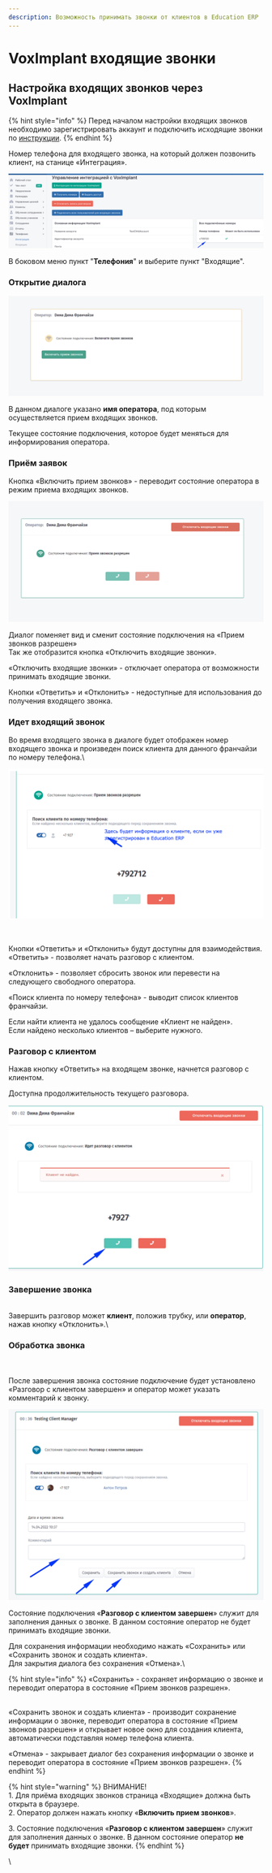 ```yaml
---
description: Возможность принимать звонки от клиентов в Education ERP
---
```


# VoxImplant входящие звонки

## Настройка входящих звонков **через VoxImplant**

{% hint style="info" %}
Перед началом настройки входящих звонков необходимо зарегистрировать аккаунт  и подключить исходящие звонки по [инструкции](../voximplant.md).
{% endhint %}

Номер телефона для входящего звонка, на который должен позвонить клиент,  на станице «Интеграция».

![](<../../.gitbook/assets/image (31).png>)

В боковом меню пункт "**Телефония**" и выберите пункт "Входящие".&#x20;

### Открытие диалога&#x20;

![](<../../.gitbook/assets/image (22).png>)

В данном диалоге указано **имя оператора**, под которым осуществляется прием входящих звонков.

Текущее состояние подключения, которое будет меняться для информирования оператора.



### Приём заявок&#x20;

Кнопка «Включить прием звонков» -  переводит состояние оператора в режим приема входящих звонков.

![](<../../.gitbook/assets/image (26).png>)

Диалог поменяет вид и сменит состояние подключения на «Прием звонков разрешен»\
Так же отобразится кнопка «Отключить входящие звонки».

«Отключить входящие звонки» - отключает оператора от возможности принимать входящие звонки.

Кнопки «Ответить» и «Отклонить» - недоступные для использования до получения  входящего звонка.

### Идет входящий звонок

Во время входящего звонка в диалоге будет отображен номер входящего звонка и произведен поиск клиента для данного франчайзи по номеру телефона.\


![](<../../.gitbook/assets/image (30).png>)

\
\
Кнопки «Ответить» и «Отклонить» будут доступны для взаимодействия.\
«Ответить» - позволяет начать разговор с клиентом.

«Отклонить» - позволяет сбросить звонок или перевести на следующего свободного оператора.

«Поиск клиента по номеру телефона» - выводит список клиентов франчайзи.&#x20;

Если найти клиента не удалось сообщение «Клиент не найден».\
Если найдено несколько клиентов – выберите нужного.&#x20;

### Разговор с клиентом

Нажав кнопку «Ответить» на входящем звонке, начнется разговор с клиентом.

Доступна  продолжительность текущего разговора.

![](<../../.gitbook/assets/image (33).png>)

### Завершение звонка

\
Завершить разговор может **клиент**, положив трубку, или **оператор**, нажав кнопку «Отклонить».\


### Обработка звонка

&#x20;\
\
После завершения звонка состояние подключение будет установлено «Разговор с клиентом завершен» и оператор может указать комментарий к звонку.

![](<../../.gitbook/assets/image (23).png>)

Состояние подключения «**Разговор с клиентом завершен**» служит для заполнения данных о звонке. В данном состояние оператор не будет принимать входящие звонки.

Для сохранения информации необходимо нажать «Сохранить» или «Сохранить звонок и создать клиента».\
Для закрытия диалога без сохранения «Отмена».\


{% hint style="info" %}
«Сохранить» - сохраняет информацию о звонке и переводит оператора в состояние «Прием звонков разрешен».

\
«Сохранить звонок и создать клиента» - производит сохранение информации о звонке, переводит оператора в состояние «Прием звонков разрешен» и открывает новое окно для создания клиента, автоматически подставляя номер телефона клиента.

«Отмена» - закрывает диалог без сохранения информации о звонке и переводит оператора в состояние «Прием звонков разрешен».
{% endhint %}



{% hint style="warning" %}
ВНИМАНИЕ!\
1\. Для приёма входящих звонков страница «Входящие» должна быть открыта в браузере.\
2\. Оператор должен нажать кнопку «**Включить прием звонков**».

3\. Состояние подключения «**Разговор с клиентом завершен**» служит для заполнения данных о звонке. В данном состояние оператор **не будет** принимать входящие звонки.
{% endhint %}

\
